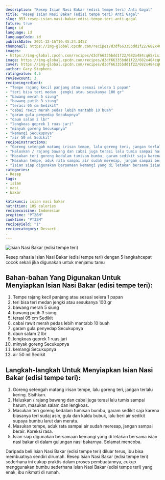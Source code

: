 ```yaml
---
description: "Resep Isian Nasi Bakar (edisi tempe teri) Anti Gagal"
title: "Resep Isian Nasi Bakar (edisi tempe teri) Anti Gagal"
slug: 953-resep-isian-nasi-bakar-edisi-tempe-teri-anti-gagal
future: true
lang: id
language: id
languageCode: id
publishDate: 2021-12-16T10:45:24.345Z 
thumbnail: https://img-global.cpcdn.com/recipes/d3df66335bdd1f22/682x484cq65/isian-nasi-bakar-edisi-tempe-teri-foto-resep-utama.png
images:
- https://img-global.cpcdn.com/recipes/d3df66335bdd1f22/682x484cq65/isian-nasi-bakar-edisi-tempe-teri-foto-resep-utama.png
image: https://img-global.cpcdn.com/recipes/d3df66335bdd1f22/682x484cq65/isian-nasi-bakar-edisi-tempe-teri-foto-resep-utama.png
cover: https://img-global.cpcdn.com/recipes/d3df66335bdd1f22/682x484cq65/isian-nasi-bakar-edisi-tempe-teri-foto-resep-utama.png
author: Gary Stephens
ratingvalue: 4.5
reviewcount: 3
recipeingredient:
- "Tempe rajang kecil panjang atau sesuai selera 1 papan"
- "teri bisa teri medan  jengki atau sesukanya 100 gr"
- "bawang merah 5 siung"
- "bawang putih 3 siung"
- "terasi 05 cm Sedikit"
- "cabai rawit merah pedas lebih mantabb 10 buah"
- "garam gula penyedap Secukupnya"
- "daun salam 2 lbr"
- "lengkoas geprek 1 ruas jari"
- "minyak goreng Secukupnya"
- "kemangi Secukupnya"
- "air 50 ml Sedikit"
recipeinstructions:
- "Goreng setengah matang irisan tempe, lalu goreng teri, jangan terlalu kering. Sisihkan."
- "Haluskan / rajang bawang dan cabai juga terasi lalu tumis sampai harum, masukan salam dan lengkoas."
- "Masukan teri goreng kedalam tumisan bumbu, garam sedikit saja karena biasanya teri sudaj asin, gula dan kaldu bubuk, lalu beri air sedikit supaya bumbu larut dan merata."
- "Masukan tempe, aduk rata sampai air sudah meresap, jangan sampai berair. Koreksi rasa."
- "Isian siap digunakan bersamaan kemangi yang di letakan bersama isian nasi bakar di dalam gulungan nasi bakarnya. Selamat mencoba."
categories:
- Resep
tags:
- isian
- nasi
- bakar

katakunci: isian nasi bakar 
nutrition: 105 calories
recipecuisine: Indonesian
preptime: "PT26M"
cooktime: "PT32M"
recipeyield: "1"
recipecategory: Dessert
. 
---
```



![Isian Nasi Bakar (edisi tempe teri)](https://img-global.cpcdn.com/recipes/d3df66335bdd1f22/682x484cq65/isian-nasi-bakar-edisi-tempe-teri-foto-resep-utama.png)

Resep rahasia Isian Nasi Bakar (edisi tempe teri)    dengan 5 langkahcepat cocok sekali jika digunakan untuk menjamu tamu

<!--inarticleads1-->

## Bahan-bahan Yang Digunakan Untuk Menyiapkan Isian Nasi Bakar (edisi tempe teri):

1. Tempe rajang kecil panjang atau sesuai selera 1 papan
1. teri bisa teri medan  jengki atau sesukanya 100 gr
1. bawang merah 5 siung
1. bawang putih 3 siung
1. terasi 05 cm Sedikit
1. cabai rawit merah pedas lebih mantabb 10 buah
1. garam gula penyedap Secukupnya
1. daun salam 2 lbr
1. lengkoas geprek 1 ruas jari
1. minyak goreng Secukupnya
1. kemangi Secukupnya
1. air 50 ml Sedikit



<!--inarticleads2-->

## Langkah-langkah Untuk Menyiapkan Isian Nasi Bakar (edisi tempe teri):

1. Goreng setengah matang irisan tempe, lalu goreng teri, jangan terlalu kering. Sisihkan.
1. Haluskan / rajang bawang dan cabai juga terasi lalu tumis sampai harum, masukan salam dan lengkoas.
1. Masukan teri goreng kedalam tumisan bumbu, garam sedikit saja karena biasanya teri sudaj asin, gula dan kaldu bubuk, lalu beri air sedikit supaya bumbu larut dan merata.
1. Masukan tempe, aduk rata sampai air sudah meresap, jangan sampai berair. Koreksi rasa.
1. Isian siap digunakan bersamaan kemangi yang di letakan bersama isian nasi bakar di dalam gulungan nasi bakarnya. Selamat mencoba.




Daripada   beli  Isian Nasi Bakar (edisi tempe teri)  diluar terus, ibu  bisa membuatnya sendiri dirumah. Resep  Isian Nasi Bakar (edisi tempe teri)  sederhana ini cukup praktis dalam proses pembuatannya, cukup menggunakan bumbu sederhana  Isian Nasi Bakar (edisi tempe teri)  yang enak, ibu nikmati di rumah.
